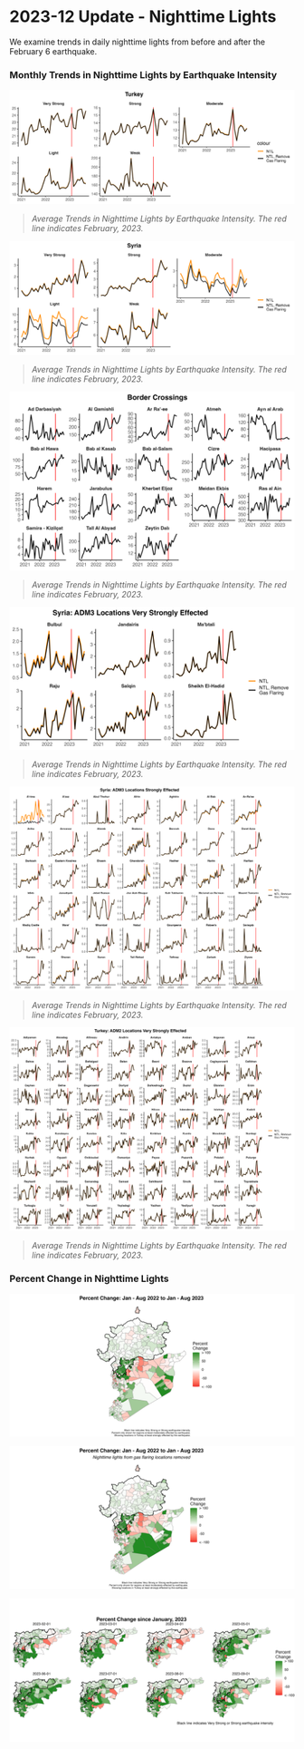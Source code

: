 # 2023-12 Update - Nighttime Lights

We examine trends in daily nighttime lights from before and after the February 6 earthquake. 

### Monthly Trends in Nighttime Lights by Earthquake Intensity

![](../../reports/figures/tur_eqintensity_monthly.png)

> *Average Trends in Nighttime Lights by Earthquake Intensity. The red line indicates February, 2023.*

![](../../reports/figures/syr_eqintensity_monthly.png)

> *Average Trends in Nighttime Lights by Earthquake Intensity. The red line indicates February, 2023.*

![](../../reports/figures/border_xing_monthly.png)

> *Average Trends in Nighttime Lights by Earthquake Intensity. The red line indicates February, 2023.*

![](../../reports/figures/syr_eqintensity_adm_verystrong_monthly.png)

> *Average Trends in Nighttime Lights by Earthquake Intensity. The red line indicates February, 2023.*

![](../../reports/figures/syr_eqintensity_adm_strong_monthly.png)

> *Average Trends in Nighttime Lights by Earthquake Intensity. The red line indicates February, 2023.*

![](../../reports/figures/tur_eqintensity_adm_verystrong_monthly.png)

> *Average Trends in Nighttime Lights by Earthquake Intensity. The red line indicates February, 2023.*

### Percent Change in Nighttime Lights

![](../../reports/figures/pchange_ntl_2022_2023.png)

![](../../reports/figures/pchange_ntl_nogf_2022_2023.png)

![](../../reports/figures/pchange_ntl_monthly.png)


